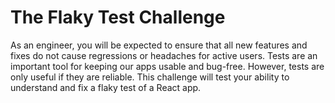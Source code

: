 # The Flaky Test Challenge

As an engineer, you will be expected to ensure that all new features and fixes do not cause regressions or headaches for active users. Tests are an important tool for keeping our apps usable and bug-free. However, tests are only useful if they are reliable. This challenge will test your ability to understand and fix a flaky test of a React app.


